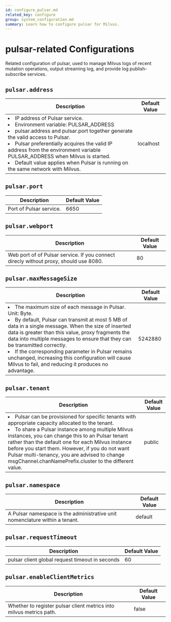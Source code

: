 ```yaml
---
id: configure_pulsar.md
related_key: configure
group: system_configuration.md
summary: Learn how to configure pulsar for Milvus.
---
```


# pulsar-related Configurations

Related configuration of pulsar, used to manage Milvus logs of recent mutation operations, output streaming log, and provide log publish-subscribe services.

## `pulsar.address`

<table id="pulsar.address">
  <thead>
    <tr>
      <th class="width80">Description</th>
      <th class="width20">Default Value</th> 
    </tr>
  </thead>
  <tbody>
    <tr>
      <td>
        <li>IP address of Pulsar service.</li>      
        <li>Environment variable: PULSAR_ADDRESS</li>      
        <li>pulsar.address and pulsar.port together generate the valid access to Pulsar.</li>      
        <li>Pulsar preferentially acquires the valid IP address from the environment variable PULSAR_ADDRESS when Milvus is started.</li>      
        <li>Default value applies when Pulsar is running on the same network with Milvus.</li>      </td>
      <td>localhost</td>
    </tr>
  </tbody>
</table>


## `pulsar.port`

<table id="pulsar.port">
  <thead>
    <tr>
      <th class="width80">Description</th>
      <th class="width20">Default Value</th> 
    </tr>
  </thead>
  <tbody>
    <tr>
      <td>        Port of Pulsar service.      </td>
      <td>6650</td>
    </tr>
  </tbody>
</table>


## `pulsar.webport`

<table id="pulsar.webport">
  <thead>
    <tr>
      <th class="width80">Description</th>
      <th class="width20">Default Value</th> 
    </tr>
  </thead>
  <tbody>
    <tr>
      <td>        Web port of of Pulsar service. If you connect direcly without proxy, should use 8080.      </td>
      <td>80</td>
    </tr>
  </tbody>
</table>


## `pulsar.maxMessageSize`

<table id="pulsar.maxMessageSize">
  <thead>
    <tr>
      <th class="width80">Description</th>
      <th class="width20">Default Value</th> 
    </tr>
  </thead>
  <tbody>
    <tr>
      <td>
        <li>The maximum size of each message in Pulsar. Unit: Byte.</li>      
        <li>By default, Pulsar can transmit at most 5 MB of data in a single message. When the size of inserted data is greater than this value, proxy fragments the data into multiple messages to ensure that they can be transmitted correctly.</li>      
        <li>If the corresponding parameter in Pulsar remains unchanged, increasing this configuration will cause Milvus to fail, and reducing it produces no advantage.</li>      </td>
      <td>5242880</td>
    </tr>
  </tbody>
</table>


## `pulsar.tenant`

<table id="pulsar.tenant">
  <thead>
    <tr>
      <th class="width80">Description</th>
      <th class="width20">Default Value</th> 
    </tr>
  </thead>
  <tbody>
    <tr>
      <td>
        <li>Pulsar can be provisioned for specific tenants with appropriate capacity allocated to the tenant.</li>      
        <li>To share a Pulsar instance among multiple Milvus instances, you can change this to an Pulsar tenant rather than the default one for each Milvus instance before you start them. However, if you do not want Pulsar multi-tenancy, you are advised to change msgChannel.chanNamePrefix.cluster to the different value.</li>      </td>
      <td>public</td>
    </tr>
  </tbody>
</table>


## `pulsar.namespace`

<table id="pulsar.namespace">
  <thead>
    <tr>
      <th class="width80">Description</th>
      <th class="width20">Default Value</th> 
    </tr>
  </thead>
  <tbody>
    <tr>
      <td>        A Pulsar namespace is the administrative unit nomenclature within a tenant.      </td>
      <td>default</td>
    </tr>
  </tbody>
</table>


## `pulsar.requestTimeout`

<table id="pulsar.requestTimeout">
  <thead>
    <tr>
      <th class="width80">Description</th>
      <th class="width20">Default Value</th> 
    </tr>
  </thead>
  <tbody>
    <tr>
      <td>        pulsar client global request timeout in seconds      </td>
      <td>60</td>
    </tr>
  </tbody>
</table>


## `pulsar.enableClientMetrics`

<table id="pulsar.enableClientMetrics">
  <thead>
    <tr>
      <th class="width80">Description</th>
      <th class="width20">Default Value</th> 
    </tr>
  </thead>
  <tbody>
    <tr>
      <td>        Whether to register pulsar client metrics into milvus metrics path.      </td>
      <td>false</td>
    </tr>
  </tbody>
</table>


